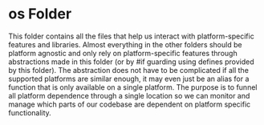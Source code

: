 # os Folder
This folder contains all the files that help us interact with platform-specific features and libraries. Almost everything in the other folders should be platform agnostic and only rely on platform-specific features through abstractions made in this folder (or by #if guarding using defines provided by this folder). The abstraction does not have to be complicated if all the supported platforms are similar enough, it may even just be an alias for a function that is only available on a single platform. The purpose is to funnel all platform dependence through a single location so we can monitor and manage which parts of our codebase are dependent on platform specific functionality.